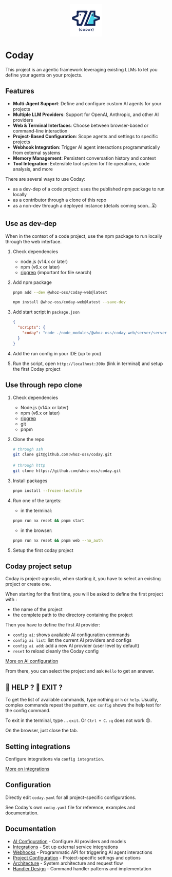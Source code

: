 <div align="center">

<img src="apps/web-ng/public/CODAY-Logo.png" alt="Coday Logo" width="100"/>

</div>

# Coday

This project is an agentic framework leveraging existing LLMs to let you define your agents on your projects.

## Features

- **Multi-Agent Support**: Define and configure custom AI agents for your projects
- **Multiple LLM Providers**: Support for OpenAI, Anthropic, and other AI providers
- **Web & Terminal Interfaces**: Choose between browser-based or command-line interaction
- **Project-Based Configuration**: Scope agents and settings to specific projects
- **Webhook Integration**: Trigger AI agent interactions programmatically from external systems
- **Memory Management**: Persistent conversation history and context
- **Tool Integration**: Extensible tool system for file operations, code analysis, and more

There are several ways to use Coday:

- as a dev-dep of a code project: uses the published npm package to run locally
- as a contributor through a clone of this repo
- as a non-dev through a deployed instance (details coming soon...⏳)

## Use as dev-dep

When in the context of a code project, use the npm package to run locally through the web interface.

1. Check dependencies
    - node.js (v14.x or later)
    - npm (v6.x or later)
    - [ripgrep](https://github.com/BurntSushi/ripgrep) (important for file search)

2. Add npm package

    ```sh
    pnpm add --dev @whoz-oss/coday-web@latest
    ```

    ```sh
    npm install @whoz-oss/coday-web@latest --save-dev
    ```

2. Add start script in `package.json`

    ```json
    {
      "scripts": {
        "coday": "node ./node_modules/@whoz-oss/coday-web/server/server.js --no_auth"
      }
    }
    ```
3. Add the run config in your IDE (up to you)
4. Run the script, open `http://localhost:300x` (link in terminal) and setup the first Coday project

## Use through repo clone

1. Check dependencies
   - Node.js (v14.x or later)
   - npm (v6.x or later)
   - [ripgrep](https://github.com/BurntSushi/ripgrep)
   - git
   - pnpm
2. Clone the repo
   ```sh
   # through ssh
   git clone git@github.com:whoz-oss/coday.git

   # through http
   git clone https://github.com/whoz-oss/coday.git
    ```
3. Install packages

    ```sh
    pnpm install --frozen-lockfile
    ```
4. Run one of the targets:
   - in the terminal:
   ```sh
   pnpm run nx reset && pnpm start
   ```
   - in the browser:
   ```sh
   pnpm run nx reset && pnpm web --no_auth
   ```
5. Setup the first coday project


## Coday project setup

Coday is project-agnostic, when starting it, you have to select an existing project or create one.

When starting for the first time, you will be asked to define the first project with :
   - the name of the project
   - the complete path to the directory containing the project

Then you have to define the first AI provider:

   - `config ai`: shows available AI configuration commands
   - `config ai list`: list the current AI providers and configs
   - `config ai add`: add a new AI provider (user level by default)
   - `reset` to reload cleanly the Coday config

[More on AI configuration](doc/AI_CONFIGURATION.md)

From there, you can select the project and ask `Hello` to get an answer.

## 🛟 HELP ? 🛑 EXIT ?

To get the list of available commands, type nothing or `h` or `help`. Usually, complex commands repeat the pattern, ex: `config` shows the help text for the config command.

To exit in the terminal, type ... `exit`. Or `Ctrl + C`. `:q` does not work 😝.

On the browser, just close the tab.

## Setting integrations

Configure integrations via `config integration`.

[More on integrations](doc/INTEGRATIONS.md)

## Configuration

Directly edit `coday.yaml` for all project-specific configurations.

See Coday's own `coday.yaml` file for reference, examples and documentation.

## Documentation

- [AI Configuration](doc/AI_CONFIGURATION.md) - Configure AI providers and models
- [Integrations](doc/INTEGRATIONS.md) - Set up external service integrations
- [Webhooks](doc/WEBHOOKS.md) - Programmatic API for triggering AI agent interactions
- [Project Configuration](doc/PROJECT_CONFIGURATION.md) - Project-specific settings and options
- [Architecture](doc/ARCHITECTURE.md) - System architecture and request flow
- [Handler Design](doc/HANDLER_DESIGN.md) - Command handler patterns and implementation

